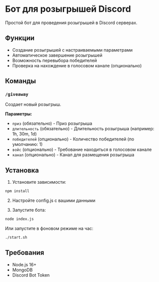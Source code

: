 # Бот для розыгрышей Discord

Простой бот для проведения розыгрышей в Discord серверах.

## Функции

- Создание розыгрышей с настраиваемыми параметрами
- Автоматическое завершение розыгрышей
- Возможность перевыбора победителей
- Проверка на нахождение в голосовом канале (опционально)

## Команды

### `/giveaway`
Создает новый розыгрыш.

**Параметры:**
- `приз` (обязательно) - Приз розыгрыша
- `длительность` (обязательно) - Длительность розыгрыша (например: 1h, 30m, 1d)
- `победителей` (опционально) - Количество победителей (по умолчанию: 1)
- `войс` (опционально) - Требование находиться в голосовом канале
- `канал` (опционально) - Канал для размещения розыгрыша

## Установка

1. Установите зависимости:
```bash
npm install
```

2. Настройте config.js с вашими данными

3. Запустите бота:
```bash
node index.js
```

Или запустите в фоновом режиме на час:
```bash
./start.sh
```

## Требования

- Node.js 16+
- MongoDB
- Discord Bot Token